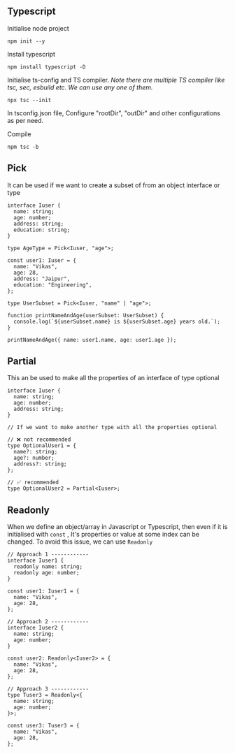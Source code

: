 ## Typescript
Initialise node project

    npm init --y
Install typescript

    npm install typescript -D
Initialise ts-config and TS compiler.
*Note there are multiple TS compiler like tsc, sec, esbuild etc. We can use any one of them.*

    npx tsc --init
In tsconfig.json file, Configure "rootDir", "outDir" and other configurations as per need.

Compile

    npm tsc -b 
## Pick
It can be used if we want to create a subset of from an object interface or type

    interface Iuser {
      name: string;
      age: number;
      address: string;
      education: string;
    }
    
    type AgeType = Pick<Iuser, "age">;
    
    const user1: Iuser = {
      name: "Vikas",
      age: 28,
      address: "Jaipur",
      education: "Engineering",
    };
    
    type UserSubset = Pick<Iuser, "name" | "age">;
    
    function printNameAndAge(userSubset: UserSubset) {
      console.log(`${userSubset.name} is ${userSubset.age} years old.`);
    }
    
    printNameAndAge({ name: user1.name, age: user1.age }); 

## Partial
This an be used to make all the properties of an interface of type optional

    interface Iuser {
      name: string;
      age: number;
      address: string;
    }
    
    // If we want to make another type with all the properties optional
    
    // ❌ not recommended 
    type OptionalUser1 = {
      name?: string;
      age?: number;
      address?: string;
    };
    
    // ✅ recommended 
    type OptionalUser2 = Partial<Iuser>;
## Readonly
When we define an object/array in Javascript or Typescript, then even if it is initialised with `const` , It's properties or value at some index can be changed.
To avoid this issue, we can use `Readonly`

    // Approach 1 ------------
    interface Iuser1 {
      readonly name: string;
      readonly age: number;
    }
    
    const user1: Iuser1 = {
      name: "Vikas",
      age: 28,
    };
    
    // Approach 2 ------------
    interface Iuser2 {
      name: string;
      age: number;
    }
    
    const user2: Readonly<Iuser2> = {
      name: "Vikas",
      age: 28,
    };
    
    // Approach 3 ------------
    type Tuser3 = Readonly<{
      name: string;
      age: number;
    }>;
    
    const user3: Tuser3 = {
      name: "Vikas",
      age: 28,
    };

